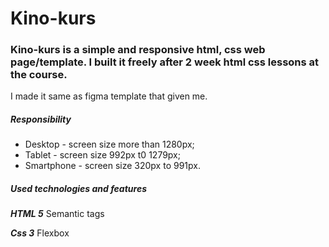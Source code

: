 # Kino-kurs

### Kino-kurs is a simple and responsive html, css web page/template. I built it freely after 2 week html css lessons at the course.
I made it same as figma template that given me. 


##### Responsibility
- Desktop - screen size more than 1280px;
- Tablet - screen size 992px t0 1279px;
- Smartphone -  screen size 320px to 991px.

##### Used technologies and features
***HTML 5***
Semantic tags

***Css 3***
Flexbox
